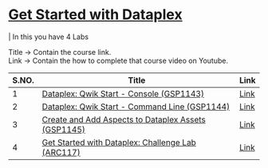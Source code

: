 # [Get Started with Dataplex](https://www.cloudskillsboost.google/course_templates/726?utm_source=gcaf-site&utm_medium=website&utm_campaign=arcade-facilitator24)

| In this you have 4 Labs


Title -> Contain the course link. <br>
Link -> Contain the how to complete that course video on Youtube.

| S.NO. | Title | Link |
|-----|-----|-----|
| 1| [Dataplex: Qwik Start - Console (GSP1143)](https://www.skills.google/course_templates/726/labs/595708) | [Link](https://www.youtube.com/watch?v=rqtXO_qRT4Q) |
| 2 | [Dataplex: Qwik Start - Command Line (GSP1144)](https://www.skills.google/course_templates/726/labs/595709)| [Link](https://www.youtube.com/watch?v=uQ3E_aQCSK8)|
|3 | [Create and Add Aspects to Dataplex Assets (GSP1145)](https://www.skills.google/course_templates/726/labs/595710)| [Link](https://www.youtube.com/watch?v=YKuRdmikSxk) |
|4| [Get Started with Dataplex: Challenge Lab (ARC117)](https://www.skills.google/course_templates/726/labs/595711) | [Link](https://www.youtube.com/watch?v=s9sOxVfOdFk) |